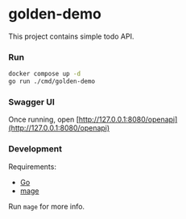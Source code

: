 # golden-demo
This project contains simple todo API.

### Run

```sh
docker compose up -d
go run ./cmd/golden-demo
```

### Swagger UI

Once running, open [http://127.0.0.1:8080/openapi](http://127.0.0.1:8080/openapi)

### Development

Requirements:
 - [Go](https://go.dev/)
 - [mage](https://magefile.org/)

Run `mage` for more info.
